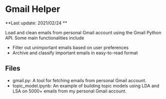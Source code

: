 # Gmail Helper

**Last update: 2021/02/24 **

Load and clean emails from personal Gmail account using the Gmail Python API. Some main functionalities include
- Filter out unimportant emails based on user preferences
- Archive and classify important emails in easy-to-read format

## Files
- gmail.py: A tool for fetching emails from personal Gmail account.
- topic_model.ipynb: An example of building topic models using LDA and LSA on 5000+ emails from my personal Gmail account.